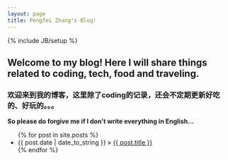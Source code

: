 ```yaml
---
layout: page
title: Pengfei Zhang's Blog!
---
```

{% include JB/setup %}

Welcome to my blog! Here I will share things related to coding, tech, food and traveling.
----------------------------------------------------------------------------------------

### 欢迎来到我的博客，这里除了coding的记录，还会不定期更新好吃的、好玩的。。。


**So please do forgive me if I don't write everything in English...**

<ul class="posts">
  {% for post in site.posts %}
    <li><span>{{ post.date | date_to_string }}</span> &raquo; <a href="{{ BASE_PATH }}{{ post.url }}">{{ post.title }}</a></li>
  {% endfor %}
</ul>



